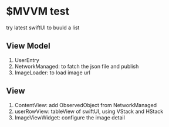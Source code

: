 # $MVVM test
try latest swiftUI to buuld a list
## View Model
1. UserEntry
2. NetworkManaged: to fatch the json file and publish
3. ImageLoader: to load image url

## View
1. ContentView: add ObservedObject from NetworkManaged
2. userRowView: tableView of swiftUI, using VStack and HStack
3. ImageViewWidget: configure the image detail
